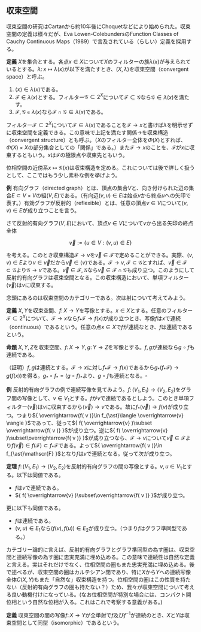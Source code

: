 <!--
    収束空間、連続写像、反射的有向グラフ、グラフ準同型
-->
## 収束空間
収束空間の研究はCartanから約10年後にChoquetなどにより始められた。収束空間の定義は様々だが、Eva Lowen-ColebundersのFunction Classes of Cauchy Continuous Maps（1989）で言及されている（らしい）定義を採用する。

**定義**
${ X }$を集合とする。各点${ x\in X }$について${ X }$のフィルターの族${ \lambda( x ) }$が与えられているとする。${ \lambda\colon x\mapsto\lambda( x ) }$が以下を満たすとき、${ ( X, \lambda) }$を収束空間（convergent space）と呼ぶ。

1. ${ \langle x \rangle\in\lambda( x ) }$である。
2. ${ \mathscr{F}\in\lambda( x ) }$とする。フィルター${ \mathscr{G}\subset 2^{X} }$について${ \mathscr{F}\subset\mathscr{G} }$なら${ \mathscr{G}\in\lambda( x ) }$を満たす。
3. ${ \mathscr{F}, \mathscr{G}\in\lambda( x ) }$なら${ \mathscr{F}\cap\mathscr{G}\in\lambda( x ) }$である。

フィルター${ \mathscr{F}\subset 2^{X} }$について${ \mathscr{F}\in\lambda( x ) }$であることを${ \mathscr{F}\rightarrow x }$と書けば${ \lambda }$を明示せずに収束空間を定義できる。この意味で上記を満たす関係${ \rightarrow }$を収束構造（convergent structure）とも呼ぶ。（${ X }$のフィルター全体を${ \Phi( X ) }$とすれば、${ \Phi( X )\times X }$の部分集合としての「関係」である。）また${ \mathscr{F}\rightarrow x }$のことを、${ \mathscr{F} }$が${ x }$に収束するともいう。${ x }$は${ \mathscr{F} }$の極限点や収束先ともいう。

位相空間の近傍系${ x\mapsto\mathfrak{N}( x ) }$は収束構造を定める。これについては後で詳しく扱うとして、ここではもう少し素朴な例を挙げよう。

**例**
有向グラフ（directed graph）とは、頂点の集合${ V }$と、向き付けられた辺の集合${ E\subset V\times V }$の組${ ( V, E ) }$である。（有向辺${ (v, u )\in E }$は始点${ v }$から終点${ u }$への矢印で表す。）有効グラフが反射的（reflexible）とは、任意の頂点${ v\in V }$について${ ( v, v )\in E }$が成り立つことを言う。

さて反射的有向グラフ${ ( V, E ) }$において、頂点${ v\in V }$について${ v }$から出る矢印の終点全体

$$
\displaystyle \overrightarrow{v}:=\lbrace u\in V : ( v, u )\in E \rbrace
$$

を考える。このとき収束構造${ \mathscr{F}\rightarrow v }$を${ \overrightarrow{v}\in\mathscr{F} }$で定めることができる。実際、${ ( v, v )\in E }$より${ v\in\overrightarrow{v} }$だから${ \overrightarrow{v}\in\langle v \rangle }$である。${ \mathscr{F}\rightarrow v, \mathscr{F}\subset\mathscr{G} }$とすれば、${ \overrightarrow{v}\in\mathscr{F}\subset\mathscr{G} }$より${ \mathscr{G}\rightarrow v }$である。${ \overrightarrow{v}\in\mathscr{F}, \mathscr{G} }$なら${ \overrightarrow{v}\in\mathscr{F}\cap\mathscr{G} }$も成り立つ。このようにして反射的有向グラフは収束空間となる。この収束構造において、単項フィルター${ \langle \overrightarrow{v} \rangle }$は${ v }$に収束する。

念頭にあるのは収束空間のカテゴリーである。次は射について考えてみよう。

**定義**
${ X, Y }$を収束空間、${ f\colon X\rightarrow Y }$を写像とする。${ x\in X }$とする。任意のフィルター${ \mathscr{F}\subset 2^{X} }$について、${ \mathscr{F}\rightarrow x }$なら${ f_{\ast}\mathscr{F}\rightarrow f( x ) }$が成り立つとき、写像${ f }$は${ x }$で連続（continuous）であるという。任意の点${ x\in X }$で${ f }$が連続なとき、${ f }$は連続であるという。

**命題**
${ X, Y, Z }$を収束空間、${ f\colon X\rightarrow Y, g\colon Y\rightarrow Z }$を写像とする。${ f, g }$が連続なら${ g\circ f }$も連続である。

（証明）${ f, g }$は連続とする。${ \mathscr{F}\rightarrow x }$に対し${ f_{\ast}\mathscr{F}\rightarrow f( x ) }$であるから${ g_{\ast}( f_{\ast}\mathscr{F} )\rightarrow g( f( x ) ) }$を得る。${ g_{\ast}\circ f_{\ast}=( g\circ f )_{\ast} }$より、${ g\circ f }$も連続となる。${ \square }$

**例**
反射的有向グラフの例で連続写像を見てみよう。${ f\colon( V_{1}, E_{1} )\rightarrow( V_{2}, E_{2} ) }$をグラフ間の写像として、${ v\in V_{1} }$とする。${ f }$が${ v }$で連続であるとしよう。このとき単項フィルター${ \langle \overrightarrow{v} \rangle }$は${ v }$に収束するから${ \langle \overrightarrow{v } \rangle\rightarrow v }$である。故に${ f_{\ast}\langle \overrightarrow{v} \rangle\rightarrow f( v ) }$が成り立つ。つまり${ \overrightarrow{f( v )}\in f_{\ast}\langle \overrightarrow{v} \rangle }$であって、従って${ f( \overrightarrow{v} )\subset \overrightarrow{f( v )} }$が成り立つ。逆に${ f( \overrightarrow{v} )\subset\overrightarrow{f( v )} }$が成り立つなら、${ \mathscr{F}\rightarrow v }$について${ \overrightarrow{v}\in\mathscr{F} }$より${ f( \overrightarrow{v} )\in f( \mathscr{F} )\subset f_{\ast}\mathscr{F} }$である。よって${ \overrightarrow{f( v )}\in f_{\ast}\mathscr{F} }$となり${ f }$は${ v }$で連続となる。従って次が成り立つ。

**定理**
${ f\colon( V_{1}, E_{1} )\rightarrow( V_{2}, E_{2} ) }$を反射的有向グラフの間の写像とする。${ v, u\in V_{1} }$とする。以下は同値である。

- ${ f }$は${ v }$で連続である。
- ${ f( \overrightarrow{v} )\subset\overrightarrow{f( v )} }$が成り立つ。

更に以下も同値である。

- ${ f }$は連続である。
- ${ ( v, u )\in E_{1} }$なら${ ( f( v ), f( u ) )\in E_{2} }$が成り立つ。（つまり${ f }$はグラフ準同型である。）

カテゴリー論的に言えば、反射的有向グラフとグラフ準同型の為す圏は、収束空間と連続写像の為す圏に忠実充満に埋め込める。この意味で連続性は自然な定義と言える。実はそれだけでなく、位相空間の圏もまた忠実充満に埋め込める。後で述べるが、収束空間の圏はカルテシアン閉であり、特に${ X }$から${ Y }$への連続写像全体${ C( X, Y ) }$もまた「自然な」収束構造を持つ。位相空間の圏はこの性質を持たない（反射的有向グラフの圏も持たない？）ため、我々が収束空間について考える良い動機付けになっている。(なお位相空間が特別な場合には、コンパクト開位相という自然な位相が入る。これはこれで考察する意義がある。)

**定義**
収束空間の間の写像${ f\colon X\rightarrow Y }$が全単射で${ f }$及び${ f^{-1} }$が連続のとき、${ X }$と${ Y }$は収束空間として同型（isomorphic）であるという。